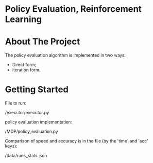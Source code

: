 # Policy Evaluation, Reinforcement Learning

# About The Project

The policy evaluation algorithm is implemented in two ways:

- Direct form;
- iteration form.


# Getting Started

File to run: 

  /executor/executor.py

policy evaluation implementation: 

  /MDP/policy_evaluation.py

Comparison of speed and accuracy is in the file (by the 'time' and 'acc' keys):

  /data/runs_stats.json
